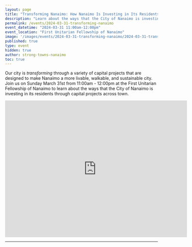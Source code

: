 ```yaml
---
layout: page
title: "Transforming Nanaimo: How Nanaimo Is Investing in Its Residents"
description: "Learn about the ways that the City of Nanaimo is investing in its residents through capital projects across town. Strong Towns Nanaimo will be speaking on Sunday March 31st from 11:00am - 12:00pm at FUFON."
permalink: /events/2024-03-31-transforming-nanaimo
event_datetime: "2024-03-31 11:00am-12:00pm"
event_location: "First Unitarian Fellowship of Nanaimo"
image: '/images/events/2024-03-31-transforming-nanaimo/2024-03-31-transforming-nanaimo.png'
published: true
type: event
hidden: true
author: strong-towns-nanaimo
toc: true
---
```


Our city is _transforming_ through a variety of capital projects that are designed to make Nanaimo a more livable, walkable, and sustainable city. Join us on Sunday March 31st from 11:00am - 12:00pm at the First Unitarian Fellowship of Nanaimo to learn about the ways that the City of Nanaimo is investing in its residents through capital projects across town.

<iframe src="https://www.google.com/maps/embed?pb=!1m14!1m8!1m3!1d10432.98866520472!2d-123.9549316!3d49.1768963!3m2!1i1024!2i768!4f13.1!3m3!1m2!1s0x5488a3d89e842f53%3A0x67033ec86742a7bf!2sUnitarian%20Fellowship%20of%20Nanaimo!5e0!3m2!1sen!2sca!4v1710561008896!5m2!1sen!2sca" width="600" height="450" style="border:0;" allowfullscreen="" loading="lazy" referrerpolicy="no-referrer-when-downgrade"></iframe>

***
